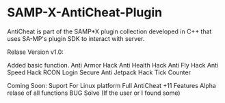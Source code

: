 SAMP-X-AntiCheat-Plugin
=======================

AntiCheat is part of the SAMP*X plugin collection developed in C++ that uses SA-MP's plugin SDK to interact with server.

Relase Version v1.0:

Added basic function.
Anti Armor Hack
Anti Health Hack
Anti Fly Hack
Anti Speed Hack
RCON Login Secure
Anti Jetpack Hack
Tick Counter

Coming Soon:
Suport For Linux platform
Full AntiCheat +11 Features
Alpha relase of all functions
BUG Solve (If the user or I found some)
